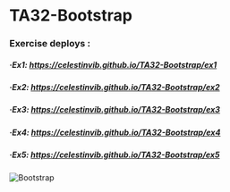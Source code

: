 # TA32-Bootstrap
### Exercise deploys :
##### ·Ex1: https://celestinvib.github.io/TA32-Bootstrap/ex1
##### ·Ex2: https://celestinvib.github.io/TA32-Bootstrap/ex2
##### ·Ex3: https://celestinvib.github.io/TA32-Bootstrap/ex3
##### ·Ex4: https://celestinvib.github.io/TA32-Bootstrap/ex4
##### ·Ex5: https://celestinvib.github.io/TA32-Bootstrap/ex5

![Bootstrap](https://user-images.githubusercontent.com/55434881/188959663-00290c9e-83e9-41f6-8b8a-49139d551f13.jpg)
